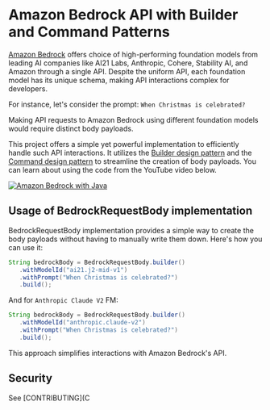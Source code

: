 # Amazon Bedrock API with Builder and Command Patterns

[Amazon Bedrock](https://aws.amazon.com/bedrock) offers choice of high-performing foundation models from leading AI companies like AI21 Labs, Anthropic, Cohere, Stability AI, and Amazon through a single API. Despite the uniform API, each foundation model has its unique schema, making API interactions complex for developers.

For instance, let's consider the prompt: `When Christmas is celebrated?`

Making API requests to Amazon Bedrock using different foundation models would require distinct body payloads.

This project offers a simple yet powerful implementation to efficiently handle such API interactions. It utilizes the [Builder design pattern](https://en.wikipedia.org/wiki/Builder_pattern) and the [Command design pattern](https://en.wikipedia.org/wiki/Command_pattern) to streamline the creation of body payloads. You can learn about using the code from the YouTube video below.

[![Amazon Bedrock with Java](images/youtube.png)](https://www.youtube.com/watch?v=Vv2J8N0-eHc)

## Usage of BedrockRequestBody implementation

BedrockRequestBody implementation provides a simple way to create the body payloads without having to manually write them down. Here's how you can use it:

```java
String bedrockBody = BedrockRequestBody.builder()
   .withModelId("ai21.j2-mid-v1")
   .withPrompt("When Christmas is celebrated?")
   .build();
```

And for `Anthropic Claude V2` FM:

```java
String bedrockBody = BedrockRequestBody.builder()
   .withModelId("anthropic.claude-v2")
   .withPrompt("When Christmas is celebrated?")
   .build();
```

This approach simplifies interactions with Amazon Bedrock's API.

## Security

See [CONTRIBUTING](C